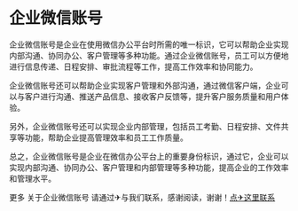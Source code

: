 # 企业微信账号

企业微信账号是企业在使用微信办公平台时所需的唯一标识，它可以帮助企业实现内部沟通、协同办公、客户管理等多种功能。通过企业微信账号，员工可以方便地进行信息传递、日程安排、审批流程等工作，提高工作效率和协同能力。

企业微信账号还可以帮助企业实现客户管理和外部沟通，通过微信客户端，企业可以与客户进行沟通、推送产品信息、接收客户反馈等，提升客户服务质量和用户体验。

另外，企业微信账号还可以实现企业内部管理，包括员工考勤、日程安排、文件共享等功能，帮助企业提高管理效率和员工工作质量。

总之，企业微信账号是企业在微信办公平台上的重要身份标识，通过它，企业可以实现内部沟通、协同办公、客户管理和内部管理等多种功能，提高企业的工作效率和管理水平。

更多 关于企业微信账号 请通过✈与我们联系，感谢阅读，谢谢！[点✈这里联系](https://bbd.k02.cc)